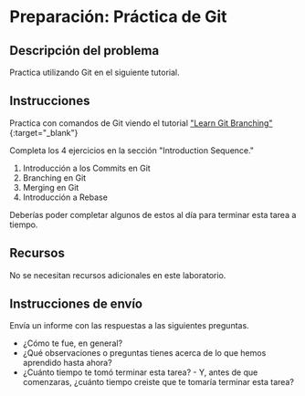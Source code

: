 ﻿# Preparación: Práctica de Git

## Descripción del problema

Practica utilizando Git en el siguiente tutorial.

## Instrucciones

Practica con comandos de Git viendo el tutorial ["Learn Git Branching"](https://learngitbranching.js.org/){:target="_blank"} 

Completa los 4 ejercicios en la sección "Introduction Sequence."

1. Introducción a los Commits en Git
2. Branching en Git
3. Merging en Git
4. Introducción a Rebase

Deberías poder completar algunos de estos al día para terminar esta tarea a tiempo.

## Recursos

No se necesitan recursos adicionales en este laboratorio.

## Instrucciones de envío

Envía un informe con las respuestas a las siguientes preguntas.

- ¿Cómo te fue, en general?
- ¿Qué observaciones o preguntas tienes acerca de lo que hemos aprendido hasta ahora?
- ¿Cuánto tiempo te tomó terminar esta tarea? - Y, antes de que comenzaras, ¿cuánto tiempo creiste que te tomaría terminar esta tarea?
